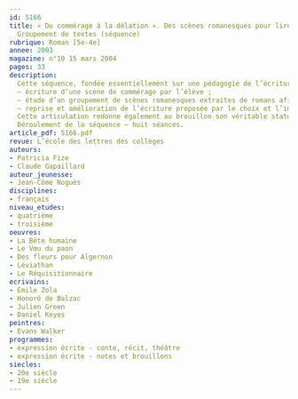 ```yaml
---
id: 5166
title: « Du commérage à la délation ». Des scènes romanesques pour lire et écrire.
  Groupement de textes (séquence)
rubrique: Roman [5e-4e]
annee: 2003
magazine: n°10 15 mars 2004
pages: 33
description: 
  Cette séquence, fondée essentiellement sur une pédagogie de l’écriture, prend pour objet d’étude la scène romanesque. Celle-ci est un lieu de concentration dramatique, symbolique et esthétique fort. D’où l’intérêt d’en faire un objet d’apprentissage. Travailler sur une scène romanesque permet de dédramatiser l’écriture en montrant à chacun que l’imagination n’est pas une incontournable clé d’accès. Le récit se construira à partir d’une représentation du réel commune à chacun. Le dispositif mis en place repose sur trois grands mouvements – 
  – écriture d’une scène de commérage par l’élève ;
  – étude d’un groupement de scènes romanesques extraites de romans afin de montrer une diversité de perspectives, de contextes, d’outils syntaxiques et lexicaux utilisés ;
  – reprise et amélioration de l’écriture proposée par le choix et l’intégration d’outils mis en évidence au cours de la séquence.
  Cette articulation redonne également au brouillon son véritable statut – son amélioration est rendue possible par la mise en œuvre d’outils nouveaux.
  Déroulement de la séquence – huit séances.
article_pdf: 5166.pdf
revue: L’école des lettres des collèges
auteurs:
- Patricia Fize
- Claude Gapaillard
auteur_jeunesse:
- Jean-Côme Noguès
disciplines:
- français
niveau_etudes:
- quatrième
- troisième
oeuvres:
- La Bête humaine
- Le Vœu du paon
- Des fleurs pour Algernon
- Léviathan
- Le Réquisitionnaire
ecrivains:
- Émile Zola
- Honoré de Balzac
- Julien Green
- Daniel Keyes
peintres:
- Evans Walker
programmes:
- expression écrite - conte, récit, théâtre
- expression écrite - notes et brouillons
siecles:
- 20e siècle
- 19e siècle
---
```

